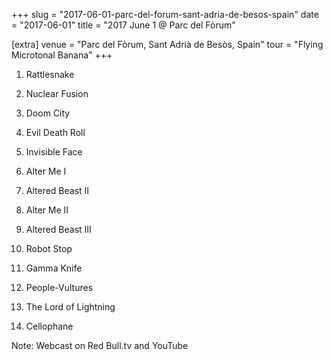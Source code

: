 +++
slug = "2017-06-01-parc-del-forum-sant-adria-de-besos-spain"
date = "2017-06-01"
title = "2017 June 1 @ Parc del Fòrum"

[extra]
venue = "Parc del Fòrum, Sant Adrià de Besòs, Spain"
tour = "Flying Microtonal Banana"
+++


 1. Rattlesnake

 2. Nuclear Fusion

 3. Doom City

 4. Evil Death Roll

 5. Invisible Face

 6. Alter Me I

 7. Altered Beast II

 8. Alter Me II

 9. Altered Beast III

10. Robot Stop

11. Gamma Knife

12. People-Vultures

13. The Lord of Lightning

14. Cellophane


Note: Webcast on Red Bull.tv and YouTube

